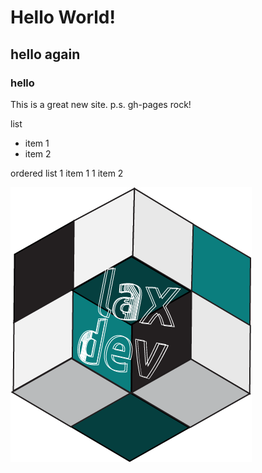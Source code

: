 # Hello World! 
## hello again 
### hello 

This is a great new site.
p.s. gh-pages rock!

list 
- item 1
- item 2

ordered list 
1 item 1
1 item 2

![the logo](logo.png)
